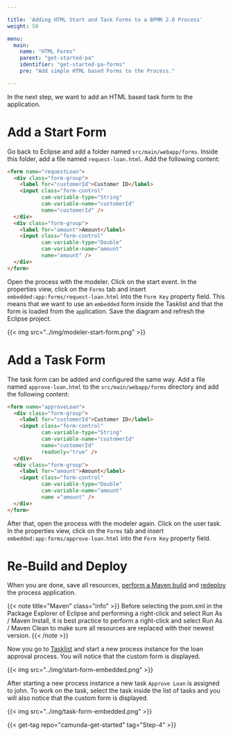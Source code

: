 ```yaml
---

title: 'Adding HTML Start and Task Forms to a BPMN 2.0 Process'
weight: 50

menu:
  main:
    name: "HTML Forms"
    parent: "get-started-pa"
    identifier: "get-started-pa-forms"
    pre: "Add simple HTML based Forms to the Process."

---
```


In the next step, we want to add an HTML based task form to the application.


# Add a Start Form

Go back to Eclipse and add a folder named `src/main/webapp/forms`. Inside this folder, add a file named `request-loan.html`. Add the following content:

```html
<form name="requestLoan">
  <div class="form-group">
    <label for="customerId">Customer ID</label>
    <input class="form-control"
           cam-variable-type="String"
           cam-variable-name="customerId"
           name="customerId" />
  </div>
  <div class="form-group">
    <label for="amount">Amount</label>
    <input class="form-control"
           cam-variable-type="Double"
           cam-variable-name="amount"
           name="amount" />
  </div>
</form>
```

Open the process with the modeler. Click on the start event. In the properties view, click on the `Forms` tab and insert `embedded:app:forms/request-loan.html` into the `Form Key` property field. This means that we want to use an `embedded` form inside the Tasklist and that the form is loaded from the `app`lication. Save the diagram and refresh the Eclipse project.

{{< img src="../img/modeler-start-form.png" >}}


# Add a Task Form

The task form can be added and configured the same way. Add a file named `approve-loan.html` to the `src/main/webapp/forms` directory and add the following content:

```html
<form name="approveLoan">
  <div class="form-group">
    <label for="customerId">Customer ID</label>
    <input class="form-control"
           cam-variable-type="String"
           cam-variable-name="customerId"
           name="customerId"
           readonly="true" />
  </div>
  <div class="form-group">
    <label for="amount">Amount</label>
    <input class="form-control"
           cam-variable-type="Double"
           cam-variable-name="amount"
           name ="amount" />
  </div>
</form>
```

After that, open the process with the modeler again. Click on the user task. In the properties view, click on the `Forms` tab and insert `embedded:app:forms/approve-loan.html` into the `Form Key` property field.


# Re-Build and Deploy

When you are done, save all resources, [perform a Maven build](../deploy/#build-the-web-application-with-maven) and [redeploy](../deploy/#deploy-to-apache-tomcat) the process application.

{{< note title="Maven" class="info" >}}
Before selecting the pom.xml in the Package Explorer of Eclipse and performing a right-click and select Run As / Maven Install, it is best practice to perform a right-click and select Run As / Maven Clean to make sure all resources are replaced with their newest version.
{{< /note >}}

Now you go to [Tasklist](http://localhost:8080/camunda/app/tasklist) and start a new process instance for the loan approval process. You will notice that the custom form is displayed.

{{< img src="../img/start-form-embedded.png" >}}

After starting a new process instance a new task `Approve Loan` is assigned to john. To work on the task, select the task inside the list of tasks and you will also notice that the custom form is displayed.

{{< img src="../img/task-form-embedded.png" >}}

{{< get-tag repo="camunda-get-started" tag="Step-4" >}}
